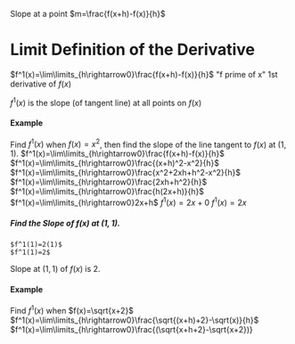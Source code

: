 Slope at a point
$m=\frac{f(x+h)-f(x)}{h}$
# Limit Definition of the Derivative
$f^1(x)=\lim\limits_{h\rightarrow0}\frac{f(x+h)-f(x)}{h}$
"f prime of x"
1st derivative of $f(x)$

$f^1(x)$ is the slope (of tangent line) at all points on $f(x)$
#### Example
Find $f^1(x)$ when $f(x)=x^2$, then find the slope of the line tangent to $f(x)$ at $(1,1)$.
	$f^1(x)=\lim\limits_{h\rightarrow0}\frac{f(x+h)-f(x)}{h}$
	$f^1(x)=\lim\limits_{h\rightarrow0}\frac{(x+h)^2-x^2}{h}$
	$f^1(x)=\lim\limits_{h\rightarrow0}\frac{x^2+2xh+h^2-x^2}{h}$
	$f^1(x)=\lim\limits_{h\rightarrow0}\frac{2xh+h^2}{h}$
	$f^1(x)=\lim\limits_{h\rightarrow0}\frac{h(2x+h)}{h}$
	$f^1(x)=\lim\limits_{h\rightarrow0}2x+h$
	$f^1(x)=2x+0$
	$f^1(x)=2x$
##### Find the Slope of $f(x)$ at $(1,1)$.
	$f^1(1)=2(1)$
	$f^1(1)=2$
Slope at $(1,1)$ of $f(x)$ is $2$.
#### Example
Find $f^1(x)$ when $f(x)=\sqrt{x+2}$
	$f^1(x)=\lim\limits_{h\rightarrow0}\frac{\sqrt{(x+h)+2}-\sqrt(x)}{h}$
	$f^1(x)=\lim\limits_{h\rightarrow0}\frac{(\sqrt{x+h+2}-\sqrt{x+2})}